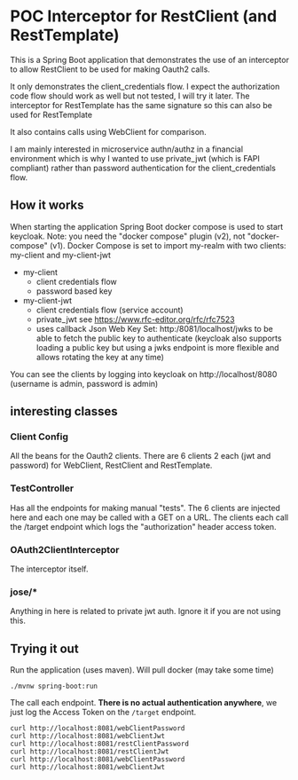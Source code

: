 # POC Interceptor for RestClient (and RestTemplate)

This is a Spring Boot application that demonstrates the use of an interceptor to allow RestClient to be used for making Oauth2 calls.


It only demonstrates the client_credentials flow.
I expect the authorization code flow should work as well but not tested, I will try it later.
The interceptor for RestTemplate has the same signature so this can also be used for RestTemplate

It also contains calls using WebClient for comparison.

I am mainly interested in microservice authn/authz in a financial environment which is why I wanted to use private_jwt (which is FAPI compliant) rather than password authentication for the client_credentials flow.

## How it works
When starting the application Spring Boot docker compose is used to start keycloak. Note: you need the "docker compose" plugin (v2), not "docker-compose" (v1).
Docker Compose is set to import my-realm with two clients: my-client and my-client-jwt
- my-client
  - client credentials flow
  - password based key
- my-client-jwt
  - client credentials flow (service account)
  - private_jwt see https://www.rfc-editor.org/rfc/rfc7523
  - uses callback Json Web Key Set:  http:/8081/localhost/jwks to be able to fetch the public key to authenticate (keycloak also supports loading a public key but using a jwks endpoint is more flexible and allows rotating the key at any time)
  
You can see the clients by logging into keycloak on http://localhost/8080 (username is admin, password is admin)

## interesting classes
### Client Config
All the beans for the Oauth2 clients. There are 6 clients 2 each (jwt and password) for WebClient, RestClient and RestTemplate.

### TestController
Has all the endpoints for making manual "tests". The 6 clients are injected here and each one may be called with a GET on a URL.
The clients each call the /target endpoint which logs the "authorization" header access token.

### OAuth2ClientInterceptor
The interceptor itself.

### jose/*
Anything in here is related to private jwt auth. Ignore it if you are not using this. 


## Trying it out
Run the application (uses maven). Will pull docker (may take some time) 
```shell
./mvnw spring-boot:run
```
The call each endpoint.
**There is no actual authentication anywhere**, we just log the Access Token on the `/target` endpoint.

```shell
curl http://localhost:8081/webClientPassword
curl http://localhost:8081/webClientJwt
curl http://localhost:8081/restClientPassword
curl http://localhost:8081/restClientJwt
curl http://localhost:8081/webClientPassword
curl http://localhost:8081/webClientJwt
```
